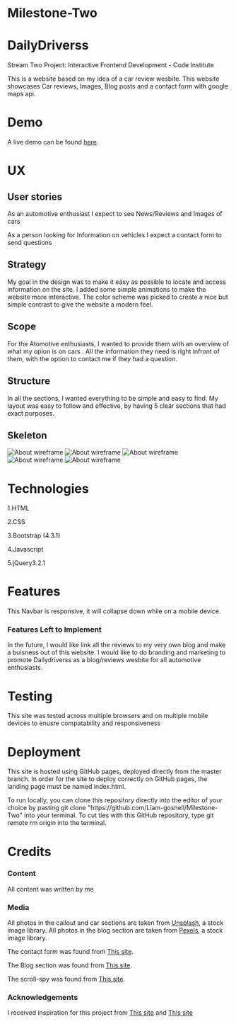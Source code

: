 # Milestone-Two

# DailyDriverss
<p>Stream Two Project: Interactive Frontend Development - Code Institute<p>

<p> This is a website based on my idea of a car review wesbite.
This website showcases Car reviews, Images, Blog posts and a contact form with google maps api.
</p>


# Demo 

A live demo can be found [here](https://dailydriverss.com/).


# UX

<h2>User stories</h2>

<p>As an automotive enthusiast I expect to see News/Reviews and Images of cars</p>
<p>As a person looking for Information on vehicles I expect a contact form to send questions</p>

<h2>Strategy</h2>
<p>My goal in the design was to make it easy as possible to locate and access information on the site.
I added some simple animations to make the website more interactive. 
The color scheme was picked to create a nice but simple contrast to give the website a modern feel. </p>


<h2>Scope</h2>
<p>For the Atomotive enthusiasts, I wanted to provide them with an overview of what my opion is on cars . All the information they need 
is right infront of them, with the option to contact me if they had a question. </p>

<h2>Structure</h2>
<p>In all the sections, I wanted everything to be simple and easy to find. My layout was easy to follow and effective, 
by having 5 clear sections that had exact purposes. </p>


<h2>Skeleton</h2>



![About wireframe](https://raw.githubusercontent.com/Liam-gosnell/Milestone-Two/master/wireframes/page1.png "About wireframe")
![About wireframe](https://raw.githubusercontent.com/Liam-gosnell/Milestone-Two/master/wireframes/page2.png "About wireframe")
![About wireframe](https://raw.githubusercontent.com/Liam-gosnell/Milestone-Two/master/wireframes/page3.png "About wireframe")
![About wireframe](https://raw.githubusercontent.com/Liam-gosnell/Milestone-Two/master/wireframes/Page_2.png "About wireframe")
![About wireframe](https://raw.githubusercontent.com/Liam-gosnell/Milestone-Two/master/wireframes/Page_3.png "About wireframe")


# Technologies

<p>1.HTML</p>
<p>2.CSS</p>
<p>3.Bootstrap (4.3.1)</p>
<p>4.Javascript</p>
<p>5.jQuery3.2.1</p>

# Features

<p>This Navbar is responsive, it will collapse down while on a mobile device.</p>

<h3>Features Left to Implement</h3>

<p>In the future, I would like link all the reviews to my very own blog and make a buisness out of this website.
I would like to do branding and marketing to promote Dailydriverss as a blog/reviews wesbite for all automotive enthusiasts.
</p>


# Testing

<p>This site was tested across multiple browsers and on multiple mobile devices to enusre compatability and responsiveness</p>


# Deployment

<p>This site is hosted using GitHub pages, deployed directly from the master branch. 
In order for the site to deploy correctly on GitHub pages, the landing page must be named index.html.</p>

<p>To run locally, you can clone this repository directly into the editor of your choice 
by pasting git clone  "https://github.com/Liam-gosnell/Milestone-Two" into your terminal. 
To cut ties with this GitHub repository, type git remote rm origin into the terminal.
</p>


# Credits
<h3>Content</h3>

<p>All content was written by me</p>

<h3>Media</h3>

<p>All photos in the callout and car sections are taken from <a href="https://unsplash.com/">Unsplash</a>, a stock image library.
All photos in the blog section are taken from <a href="https://pexels.com/">Pexels</a>, a stock image library.
</p>

<p>The contact form was found from <a href="https://bootsnipp.com/snippets/N6bPx">This site</a>.
 </p>

 <p> The Blog section was found from  <a href="https://bootsnipp.com/snippets/2A3br">This site</a>.
 </p>
 <p> The scroll-spy was found from  <a href="https://www.youtube.com/watch?v=Iy96iPwzY18">This site</a>.
 </p>

<h3>Acknowledgements</h3>

<p>
I received inspiration for this project from <a href="https://uv-way.com/#dodge-charger">This site</a>
and <a href="https://changinglanes.ie/">This site</a>
 </p>